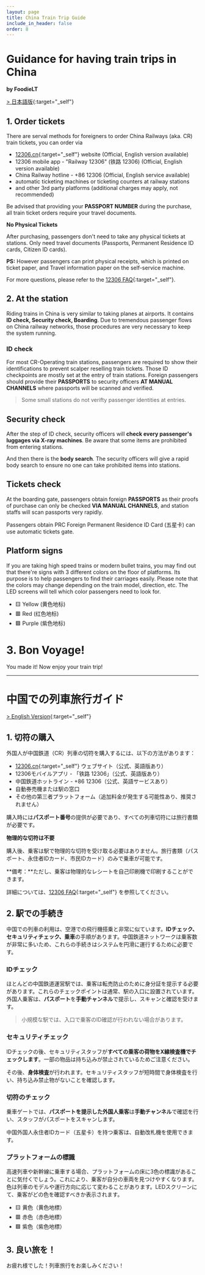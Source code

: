 ```yaml
---
layout: page
title: China Train Trip Guide
include_in_header: false
order: 8
---
```


# Guidance for having train trips in China

**by FoodieLT**

[> 日本語版](#中国での列車旅行ガイド){:target="_self"}

## 1. Order tickets

There are serval methods for foreigners to order China Railways (aka. CR) train tickets, you can order via

- [12306.cn](https://www.12306.cn){:target="_self"} website (Official, English version available)
- 12306 mobile app - "Railway 12306" (铁路 12306) (Official, English version available)
- China Railway hotline - +86 12306 (Official, English service available)
- automatic ticketing machines or ticketing counters at railway stations
- and other 3rd party platforms (additional charges may apply, not recommended)

Be advised that providing your **PASSPORT NUMBER** during the purchase, all train ticket orders require your travel documents.

**No Physical Tickets**

After purchasing, passengers don't need to take any physical tickets at stations. Only need travel documents (Passports, Permanent Residence ID cards, Citizen ID cards).

**PS:** However passengers can print physical receipts, which is printed on ticket paper, and Travel information paper on the self-service machine.

For more questions, please refer to the [12306 FAQ](https://www.12306.cn/en/faq.html){:target="_self"}.

## 2. At the station

Riding trains in China is very similar to taking planes at airports. It contains **ID check, Security check, Boarding**. Due to tremendous passenger flows on China railway networks, those procedures are very necessary to keep the system running.

### ID check

For most CR-Operating train stations, passengers are required to show their identifications to prevent scalper reselling train tickets. Those ID checkpoints are mostly set at the entry of train stations. Foreign passengers should provide their **PASSPORTS** to security officers **AT MANUAL CHANNELS** where passports will be scanned and verified.

> Some small stations do not verifty passenger identities at entries.

## Security check

After the step of ID check, security officers will **check every passenger's luggages via X-ray machines**. Be aware that some items are prohibited from entering stations.

And then there is the **body search**. The security officers will give a rapid body search to ensure no one can take prohibited items into stations.

## Tickets check

At the boarding gate, passengers obtain foreign **PASSPORTS** as their proofs of purchase can only be checked **VIA MANUAL CHANNELS**, and station staffs will scan passports very rapidly.

Passengers obtain PRC Foreign Permanent Residence ID Card (五星卡) can use automatic tickets gate.

## Platform signs

If you are taking high speed trains or modern bullet trains, you may find out that there're signs with 3 different colors on the floor of platforms. Its purpose is to help passengers to find their carriages easily. Please note that the colors may change depending on the train model, direction, etc. The LED screens will tell which color passengers need to look for.

- 🟨 Yellow (黄色地标)
- 🟥 Red (红色地标)
- 🟪 Purple (紫色地标)

# 3. Bon Voyage!

You made it! Now enjoy your train trip!

-------

# 中国での列車旅行ガイド

[> English Version](#guidance-for-having-train-trips-in-china){:target="_self"}

## 1. 切符の購入

外国人が中国鉄道（CR）列車の切符を購入するには、以下の方法があります：

- [12306.cn](https://www.12306.cn){:target="_self"} ウェブサイト（公式、英語版あり）
- 12306モバイルアプリ - 「铁路 12306」（公式、英語版あり）
- 中国鉄道ホットライン - +86 12306（公式、英語サービスあり）
- 自動券売機または駅の窓口
- その他の第三者プラットフォーム（追加料金が発生する可能性あり、推奨されません）

購入時には**パスポート番号**の提供が必要であり、すべての列車切符には旅行書類が必要です。

**物理的な切符は不要**

購入後、乗客は駅で物理的な切符を受け取る必要はありません。旅行書類（パスポート、永住者IDカード、市民IDカード）のみで乗車が可能です。

**備考：**ただし、乗客は物理的なレシートを自己印刷機で印刷することができます。

詳細については、[12306 FAQ](https://www.12306.cn/en/faq.html){:target="_self"} を参照してください。

## 2. 駅での手続き

中国での列車の利用は、空港での飛行機搭乗と非常に似ています。**IDチェック、セキュリティチェック、乗車**の手順があります。中国鉄道ネットワークは乗客数が非常に多いため、これらの手続きはシステムを円滑に運行するために必要です。

### IDチェック

ほとんどの中国鉄道運営駅では、乗客は転売防止のために身分証を提示する必要があります。これらのチェックポイントは通常、駅の入口に設置されています。外国人乗客は、**パスポート**を**手動チャンネル**で提示し、スキャンと確認を受けます。

> 小規模な駅では、入口で乗客のID確認が行われない場合があります。

### セキュリティチェック

IDチェックの後、セキュリティスタッフが**すべての乗客の荷物をX線検査機でチェックします**。一部の物品は持ち込みが禁止されているためご注意ください。

その後、**身体検査**が行われます。セキュリティスタッフが短時間で身体検査を行い、持ち込み禁止物がないことを確認します。

### 切符のチェック

乗車ゲートでは、**パスポートを提示した外国人乗客**は**手動チャンネル**で確認を行い、スタッフがパスポートをスキャンします。

中国外国人永住者IDカード（五星卡）を持つ乗客は、自動改札機を使用できます。

### プラットフォームの標識

高速列車や新幹線に乗車する場合、プラットフォームの床に3色の標識があることに気付くでしょう。これにより、乗客が自分の車両を見つけやすくなります。色は列車のモデルや運行方向に応じて変わることがあります。LEDスクリーンにて、乗客がどの色を確認すべきか表示されます。

- 🟨 黄色（黄色地標）
- 🟥 赤色（赤色地標）
- 🟪 紫色（紫色地標）

## 3. 良い旅を！

お疲れ様でした！列車旅行をお楽しみください！